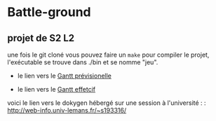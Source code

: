 # Battle-ground

## projet de S2 L2 

une fois le git cloné vous pouvez faire un ```make``` pour compiler le projet, l'exécutable se trouve dans ./bin et se nomme "jeu".

* le lien vers le [Gantt prévisionelle](https://docs.google.com/spreadsheets/d/13q1ZOdnywWDGVXpLznJHODp4Z-5laKuhWFcjdYSvfuU/edit?usp=sharing)

* le lien vers le [Gantt effetcif](https://docs.google.com/spreadsheets/d/1nGvW8YsbBU_SToFOijIJNXJWGJEKcOc36ztXyP-i-XU/edit?usp=sharing) 

voici le lien vers le dokygen hébergé sur une session à l'université : : http://web-info.univ-lemans.fr/~s193316/

